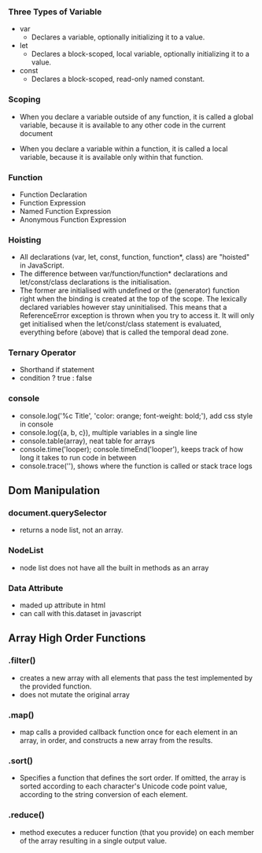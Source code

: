 ### Three Types of Variable
- var
  - Declares a variable, optionally initializing it to a value.
- let
  - Declares a block-scoped, local variable, optionally initializing it to a value.
- const
  - Declares a block-scoped, read-only named constant.

### Scoping

- When you declare a variable outside of any function, it is called a global variable, because it is available to any other code in the current document

- When you declare a variable within a function, it is called a local variable, because it is available only within that function.

### Function
- Function Declaration
- Function Expression
 - Named Function Expression
 - Anonymous Function Expression

### Hoisting
- All declarations (var, let, const, function, function*, class) are "hoisted" in JavaScript. 
- The difference between var/function/function* declarations and let/const/class declara­tions is the initialisation.
- The former are initialised with undefined or the (generator) function right when the binding is created at the top of the scope. The lexically declared variables however stay uninitialised. This means that a ReferenceError exception is thrown when you try to access it. It will only get initialised when the let/const/class statement is evaluated, everything before (above) that is called the temporal dead zone. 

### Ternary Operator
- Shorthand if statement
- condition ? true : false

### console

- console.log('%c Title', 'color: orange; font-weight: bold;'), add css style in console
- console.log({a, b, c}), multiple variables in a single line
- console.table(array), neat table for arrays
- console.time('looper); console.timeEnd('looper'), keeps track of how long it takes to run code in between
- console.trace(''), shows where the function is called or stack trace logs

## Dom Manipulation

### document.querySelector

- returns a node list, not an array.

### NodeList

- node list does not have all the built in methods as an array

### Data Attribute

- maded up attribute in html
- can call with this.dataset in javascript

## Array High Order Functions

### .filter()

- creates a new array with all elements that pass the test implemented by the provided function.
- does not mutate the original array

### .map()

- map calls a provided callback function once for each element in an array, in order, and constructs a new array from the results.

### .sort()

- Specifies a function that defines the sort order. If omitted, the array is sorted according to each character's Unicode code point value, according to the string conversion of each element.

### .reduce()

- method executes a reducer function (that you provide) on each member of the array resulting in a single output value.